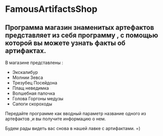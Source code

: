 # FamousArtifactsShop

## Программа магазин знаменитых артефактов представляет из себя программу , с помощью которой вы можете узнать факты об артифактах. 
 
 В магазине представлены : 
 
 - Экскалибур
 - Молнии Зевса
 - Трезубец Посейдона
 - Плащ неведимка
 - Волшебная палочка 
 - Голова Горгоны медузы
 - Сапоги скороходы
 
 Передайте программе как вводный параметр название одного из артефактов ,и вы получите информацию о нем.
 
 Будем рады видеть вас снова в нашей лавке с артифактами. =)
